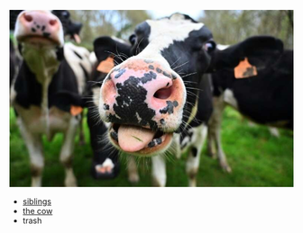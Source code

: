 ![](were.jpg)

- [siblings](http://sugarcereal.xyz/siblings)
- [the cow](http://sugarcereal.xyz/thecow)
- trash
